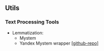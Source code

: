## Utils

### Text Processing Tools

* Lemmatization:
    * Mystem
    * Yandex Mystem wrapper [[github-repo]](https://github.com/dmitry/yandex_mystem)
